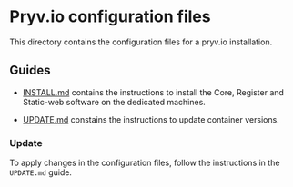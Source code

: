 # Pryv.io configuration files

This directory contains the configuration files for a pryv.io installation. 


## Guides

* [INSTALL.md]() contains the instructions to install the Core, Register and Static-web software on the dedicated machines.
 
* [UPDATE.md]() constains the instructions to update container versions.

### Update

To apply changes in the configuration files, follow the instructions in the `UPDATE.md` guide.

